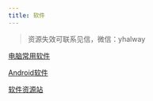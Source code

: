 ```yaml
---
title: 软件
---
```

> 资源失效可联系见信，微信：yhalway

[电脑常用软件](pc.md)

[Android软件](./Android.md)

[软件资源站](site.md)